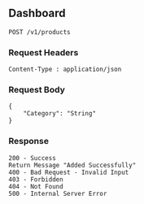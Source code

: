 ## Dashboard

```
POST /v1/products
```

### Request Headers

```
Content-Type : application/json
```

<!-- (Input 1 for adding new category) -->

### Request Body

```
{
    "Category": "String"
}
```

### Response

```
200 - Success
Return Message "Added Successfully"
400 - Bad Request - Invalid Input
403 - Forbidden
404 - Not Found
500 - Internal Server Error
```
